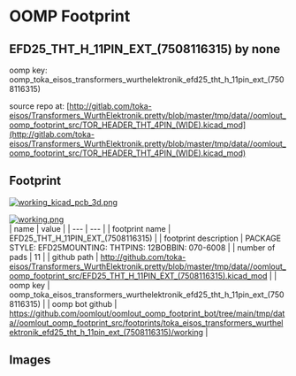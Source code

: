 # OOMP Footprint  
## EFD25_THT_H_11PIN_EXT_(7508116315)  by none  
  
oomp key: oomp_toka_eisos_transformers_wurthelektronik_efd25_tht_h_11pin_ext_(7508116315)  
  
source repo at: [http://gitlab.com/toka-eisos/Transformers_WurthElektronik.pretty/blob/master/tmp/data//oomlout_oomp_footprint_src/TOR_HEADER_THT_4PIN_(WIDE).kicad_mod](http://gitlab.com/toka-eisos/Transformers_WurthElektronik.pretty/blob/master/tmp/data//oomlout_oomp_footprint_src/TOR_HEADER_THT_4PIN_(WIDE).kicad_mod)  
## Footprint  
  
[![working_kicad_pcb_3d.png](working_kicad_pcb_3d_600.png)](working_kicad_pcb_3d.png)  
  
[![working.png](working_600.png)](working.png)  
| name | value | 
| --- | --- | 
| footprint name | EFD25_THT_H_11PIN_EXT_(7508116315) | 
| footprint description | PACKAGE STYLE: EFD25MOUNTING: THTPINS: 12BOBBIN: 070-6008 | 
| number of pads | 11 | 
| github path | http://github.com/toka-eisos/Transformers_WurthElektronik.pretty/blob/master/tmp/data//oomlout_oomp_footprint_src/EFD25_THT_H_11PIN_EXT_(7508116315).kicad_mod | 
| oomp key | oomp_toka_eisos_transformers_wurthelektronik_efd25_tht_h_11pin_ext_(7508116315) | 
| oomp bot github | https://github.com/oomlout/oomlout_oomp_footprint_bot/tree/main/tmp/data//oomlout_oomp_footprint_src/footprints/toka_eisos_transformers_wurthelektronik_efd25_tht_h_11pin_ext_(7508116315)/working | 
## Images  
